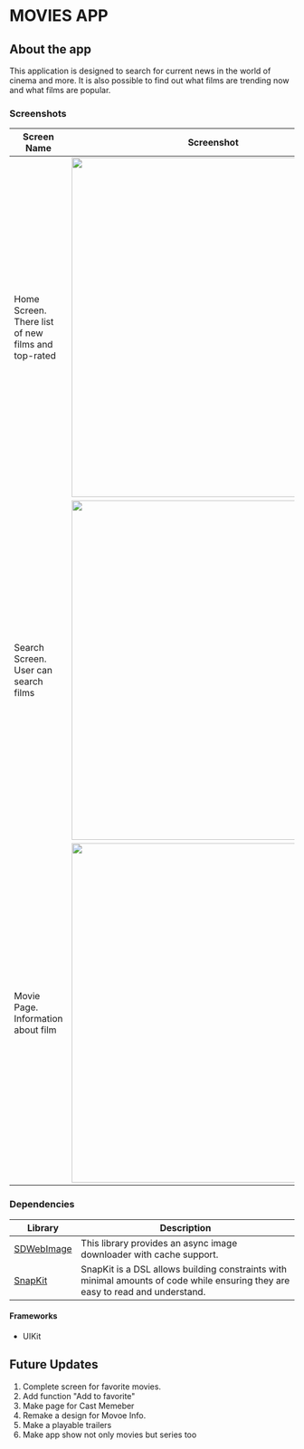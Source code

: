 # MOVIES APP
## About the app
This application is designed to search for current news in the world of cinema and more. It is also possible to find out what films are trending now and what films are popular.
### Screenshots

| Screen Name | Screenshot |
|---|---|
| Home Screen. There list of new films and top-rated | <img src = "https://github.com/sh0n1n/Movies-App/assets/91195065/06c48556-75a4-481a-a9ea-aa5c1904af14" width = "500" height = "600" >  |
| Search Screen. User can search films| <img src = "https://github.com/sh0n1n/Movies-App/assets/91195065/9c42f247-7ad2-41bd-9b3e-2e1259ac28b5" width = "500" height = "600" > |
| Movie Page. Information about film | <img src = "https://github.com/sh0n1n/Movies-App/assets/91195065/5d1dcf6a-9be5-46af-9f44-205d7d3f9211" width = "500" height = "600" > |

### Dependencies
| Library | Description |
|---|---|
|[SDWebImage](https://github.com/SDWebImage/SDWebImage) | This library provides an async image downloader with cache support.|
|[SnapKit](https://github.com/SnapKit/SnapKit) | SnapKit is a DSL allows building constraints with minimal amounts of code while ensuring they are easy to read and understand.|

#### Frameworks
- UIKit

## Future Updates
1. Complete screen for favorite movies.
2. Add function "Add to favorite"
3. Make page for Cast Memeber
4. Remake a design for Movoe Info.
5. Make a playable trailers
6. Make app show not only movies but series too



